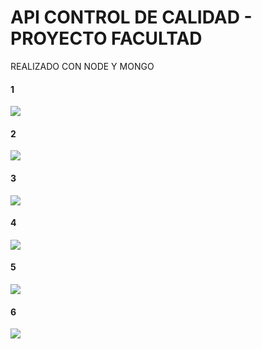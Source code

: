 # API CONTROL DE CALIDAD - PROYECTO FACULTAD
REALIZADO CON NODE Y MONGO
#### 1
![](https://i.postimg.cc/jdsZR4z0/1.png)
#### 2
![](https://i.postimg.cc/13dHcxbs/2.png)
#### 3
![](https://i.postimg.cc/QMWqf4r5/3.png)
#### 4
![](https://i.postimg.cc/Z5nHdY7w/4.png)
#### 5
![](https://i.postimg.cc/26R7MQzt/5.png)
#### 6
![](https://i.postimg.cc/nc0Tr9ks/6.png)
